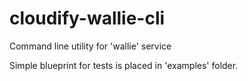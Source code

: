 # cloudify-wallie-cli
Command line utility for 'wallie' service

Simple blueprint for tests is placed in 'examples' folder.
